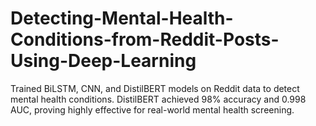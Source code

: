 # Detecting-Mental-Health-Conditions-from-Reddit-Posts-Using-Deep-Learning
Trained BiLSTM, CNN, and DistilBERT models on Reddit data to detect mental health conditions. DistilBERT achieved 98% accuracy and 0.998 AUC, proving highly effective for real-world mental health screening.
